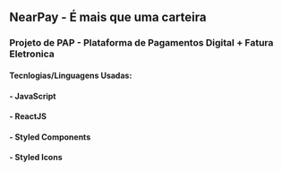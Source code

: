 ## NearPay - É mais que uma carteira

### Projeto de PAP - Plataforma de Pagamentos Digital + Fatura Eletronica

#### Tecnlogias/Linguagens Usadas:
#### - JavaScript
#### - ReactJS
#### - Styled Components
#### - Styled Icons